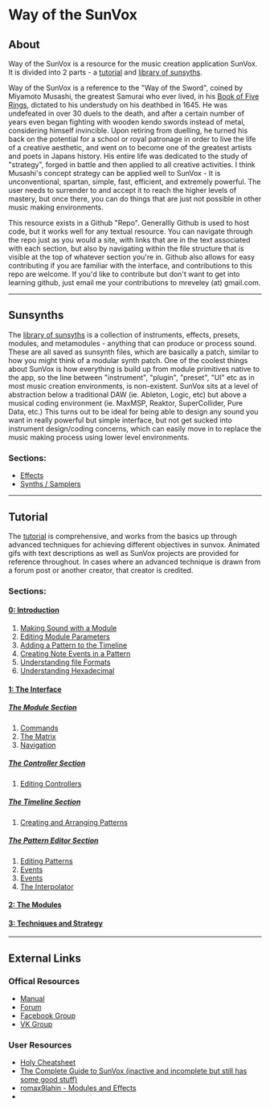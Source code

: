 # Way of the SunVox

## About
Way of the SunVox is a resource for the music creation application SunVox. It is divided into 2 parts - a [tutorial](Tutorial) and [library of sunsyths](Sunsynths).

Way of the SunVox is a reference to the "Way of the Sword", coined by Miyamoto Musashi, the greatest Samurai who ever lived, in his [Book of Five Rings](https://archive.org/stream/MiyamotoMusashi-BookOfFiveRingsgoRinNoSho/Book_of_Five_Rings_djvu.txt), dictated to his understudy on his deathbed in 1645. He was undefeated in over 30 duels to the death, and after a certain number of years even began fighting with wooden kendo swords instead of metal, considering himself invincible. Upon retiring from duelling, he turned his back on the potential for a school or royal patronage in order to live the life of a creative aesthetic, and went on to become one of the greatest artists and poets in Japans history. His entire life was dedicated to the study of "strategy", forged in battle and then applied to all creative activities. I think Musashi's concept strategy can be applied well to SunVox - It is unconventional, spartan, simple, fast, efficient, and extremely powerful. The user needs to surrender to and accept it to reach the higher levels of mastery, but once there, you can do things that are just not possible in other music making environments.

This resource exists in a Github "Repo". Generallly Github is used to host code, but it works well for any textual resource. You can navigate through the repo just as you would a site, with links that are in the text associated with each section, but also by navigating within the file structure that is visible at the top of whatever section you're in. Github also allows for easy contributing if you are familiar with the interface, and contributions to this repo are welcome. If you'd like to contribute but don't want to get into learning github, just email me your contributions to mreveley (at) gmail.com.

---

## Sunsynths
The [library of sunsyths](Sunsynths) is a collection of instruments, effects, presets, modules, and metamodules - anything that can produce or process sound. These are all saved as sunsynth files, which are basically a patch, similar to how you might think of a modular synth patch. One of the coolest things about SunVox is how everything is build up from module primitives native to the app, so the line between "instrument", "plugin", "preset", "UI" etc as in most music creation environments, is non-existent. SunVox sits at a level of abstraction below a traditional DAW (ie. Ableton, Logic, etc) but above a musical coding environment (ie. MaxMSP, Reaktor, SuperCollider, Pure Data, etc.) This turns out to be ideal for being able to design any sound you want in really powerful but simple interface, but not get sucked into instrument design/coding concerns, which can easily move in to replace the music making process using lower level environments.

### Sections:
* [Effects](Sunsynths/Effects)
* [Synths / Samplers](Synths_Samplers)

---

## Tutorial
The [tutorial](Tutorial) is comprehensive, and works from the basics up through advanced techniques for achieving different objectives in sunvox. Animated gifs with text descriptions as well as SunVox projects are provided for reference throughout. In cases where an advanced technique is drawn from a forum post or another creator, that creator is credited.

### Sections:
#### [0: Introduction](Tutorial/0-Introduction)
1. [Making Sound with a Module](Tutorial/0-Getting-Started/1-Making-Sound-with-a-Module)
2. [Editing Module Parameters](Tutorial/0-Getting-Started/2-Editing-Module-Parameters)
3. [Adding a Pattern to the Timeline](Tutorial/0-Getting-Started/3-Adding-a-Pattern-to-the-timeline)
4. [Creating Note Events in a Pattern](Tutorial/0-Getting-Started/4-Creating-Note-Events-in-a-Pattern)
5. [Understanding file Formats](Tutorial/0-Getting-Started/5-Understanding-File-Formats)
1. [Understanding Hexadecimal](Tutorial/0-Getting-Started/1-Understanding-Hexadecimal)

#### [1: The Interface](Tutorial/1-The-Interface)
##### [The Module Section](Tutorial/1-The-Interface/1-The-Module_Section)
1. [Commands](Tutorial/1-The-Interface/1-The-Module-Section/1-Commands)
2. [The Matrix](Tutorial/1-The-Interface/1-The-Module-Section/2-The-Matrix)
3. [Navigation](Tutorial/1-The-Interface/1-The-Module-Section/3-Navigation)

##### [The Controller Section](Tutorial/1-The_Interface/1-The-Controller-Section)
1. [Editing Controllers](Tutorial/1-The-Interface/1-The-Controller-Section/1-Editing-Controllers)

##### [The Timeline Section](Tutorial/1-The_Interface/1-The-Timeline-Section)
1. [Creating and Arranging Patterns](Tutorial/1-The-Interface/1-The-Controller-Section/1-Creating-and-Arranging-Patterns)

##### [The Pattern Editor Section](Tutorial/1-The_Interface/4-The-Pattern-Editor-Section)
1. [Editing Patterns](Tutorial/1-The-Interface/4-The-Pattern-Editor-Section/1-Editing-Patterns)
2. [Events](Tutorial/1-The-Interface/4-The-Pattern-Editor-Section/2-Events)
3. [Events](Tutorial/1-The-Interface/4-The-Pattern-Editor-Section/3-Pattern-Effects)
4. [The Interpolator](Tutorial/1-The-Interface/4-The-Pattern-Editor-Section/4-The-Interpolator)

#### [2: The Modules](Tutorial/2-The-Modules)

#### [3: Techniques and Strategy](Tutorial/3-techniques-and-strategy)

---

## External Links

### Offical Resources
* [Manual](http://www.warmplace.ru/wiki/sunvox:manual_en)
* [Forum](http://www.warmplace.ru/forum/viewforum.php?f=16)
* [Facebook Group](https://www.facebook.com/groups/sunvox/)
* [VK Group](https://vk.com/sunvoxtracker "")

### User Resources
* [Holy Cheatsheet](https://drive.google.com/file/d/1yv9HMmACwgVWs0hZmIVdkhisFUyYYZx8/view)
* [The Complete Guide to SunVox (inactive and incomplete but still has some good stuff)](http://sunvox-guide.readthedocs.io/en/latest/index.html)
* [romax9lahin - Modules and Effects](https://github.com/romax9lahin/Sunvox-Stuff)
*
